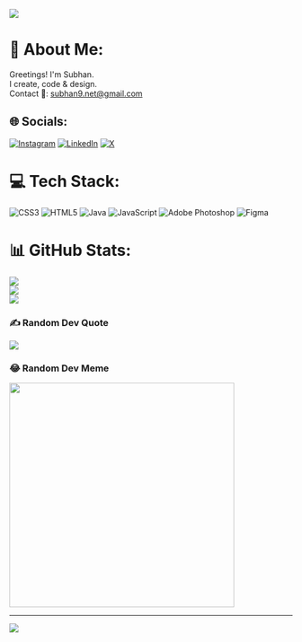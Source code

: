 [![](https://visitcount.itsvg.in/api?id=subhanahmad9&icon=2&color=12)](https://visitcount.itsvg.in)

# 💫 About Me:
Greetings! I'm Subhan.<br>I create, code & design.<br>Contact 📧: subhan9.net@gmail.com


## 🌐 Socials:
[![Instagram](https://img.shields.io/badge/Instagram-%23E4405F.svg?logo=Instagram&logoColor=white)](https://instagram.com/subhan.ahmad9) [![LinkedIn](https://img.shields.io/badge/LinkedIn-%230077B5.svg?logo=linkedin&logoColor=white)](https://linkedin.com/in/subhanahmad9) [![X](https://img.shields.io/badge/X-black.svg?logo=X&logoColor=white)](https://x.com/subhan_ahmad9) 

# 💻 Tech Stack:
![CSS3](https://img.shields.io/badge/css3-%231572B6.svg?style=for-the-badge&logo=css3&logoColor=white) ![HTML5](https://img.shields.io/badge/html5-%23E34F26.svg?style=for-the-badge&logo=html5&logoColor=white) ![Java](https://img.shields.io/badge/java-%23ED8B00.svg?style=for-the-badge&logo=openjdk&logoColor=white) ![JavaScript](https://img.shields.io/badge/javascript-%23323330.svg?style=for-the-badge&logo=javascript&logoColor=%23F7DF1E) ![Adobe Photoshop](https://img.shields.io/badge/adobe%20photoshop-%2331A8FF.svg?style=for-the-badge&logo=adobe%20photoshop&logoColor=white) ![Figma](https://img.shields.io/badge/figma-%23F24E1E.svg?style=for-the-badge&logo=figma&logoColor=white)
# 📊 GitHub Stats:
![](https://github-readme-stats.vercel.app/api?username=subhanahmad9&theme=dark&hide_border=false&include_all_commits=false&count_private=false)<br/>
![](https://github-readme-streak-stats.herokuapp.com/?user=subhanahmad9&theme=dark&hide_border=false)<br/>
![](https://github-readme-stats.vercel.app/api/top-langs/?username=subhanahmad9&theme=dark&hide_border=false&include_all_commits=false&count_private=false&layout=compact)

### ✍️ Random Dev Quote
![](https://quotes-github-readme.vercel.app/api?type=vetical&theme=dark)

### 😂 Random Dev Meme
<img src='https://memer-new.vercel.app/' style="height: 400px;"/>

---
[![](https://visitcount.itsvg.in/api?id=subhanahmad9&icon=2&color=12)](https://visitcount.itsvg.in)
